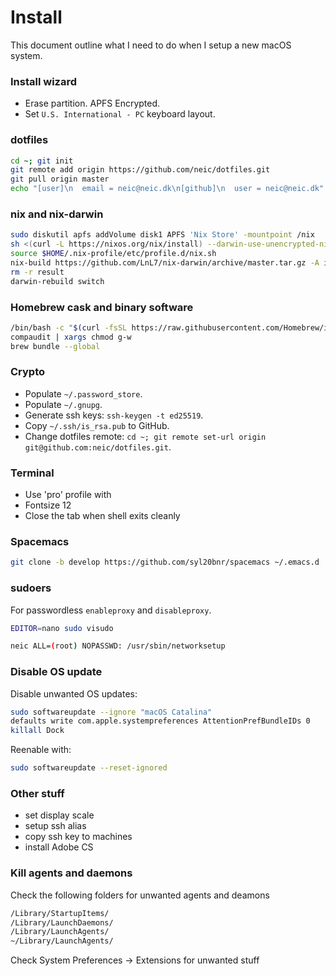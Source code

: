# Install
This document outline what I need to do when I setup a new macOS system.

### Install wizard
* Erase partition. APFS Encrypted.
* Set `U.S. International - PC` keyboard layout.


### dotfiles
```sh
cd ~; git init
git remote add origin https://github.com/neic/dotfiles.git
git pull origin master
echo "[user]\n  email = neic@neic.dk\n[github]\n  user = neic@neic.dk" > .gitconfig
```

### nix and nix-darwin
``` sh
sudo diskutil apfs addVolume disk1 APFS 'Nix Store' -mountpoint /nix
sh <(curl -L https://nixos.org/nix/install) --darwin-use-unencrypted-nix-store-volume
source $HOME/.nix-profile/etc/profile.d/nix.sh
nix-build https://github.com/LnL7/nix-darwin/archive/master.tar.gz -A installer ./result/bin/darwin-installer
rm -r result
darwin-rebuild switch
```

### Homebrew cask and binary software
```sh
/bin/bash -c "$(curl -fsSL https://raw.githubusercontent.com/Homebrew/install/master/install.sh)"
compaudit | xargs chmod g-w
brew bundle --global
```

### Crypto
* Populate `~/.password_store`.
* Populate `~/.gnupg`.
* Generate ssh keys: `ssh-keygen -t ed25519`.
* Copy `~/.ssh/is_rsa.pub` to GitHub.
* Change dotfiles remote: `cd ~; git remote set-url origin git@github.com:neic/dotfiles.git`.

### Terminal
- Use 'pro' profile with
 - Fontsize 12
 - Close the tab when shell exits cleanly

### Spacemacs
```sh
git clone -b develop https://github.com/syl20bnr/spacemacs ~/.emacs.d
```

### sudoers

For passwordless `enableproxy` and `disableproxy`.

``` sh
EDITOR=nano sudo visudo

neic ALL=(root) NOPASSWD: /usr/sbin/networksetup
```

### Disable OS update
Disable unwanted OS updates:

``` sh
sudo softwareupdate --ignore "macOS Catalina"
defaults write com.apple.systempreferences AttentionPrefBundleIDs 0
killall Dock
```

Reenable with:
``` sh
sudo softwareupdate --reset-ignored
```


### Other stuff

- set display scale
- setup ssh alias
- copy ssh key to machines
- install Adobe CS


### Kill agents and daemons
Check the following folders for unwanted agents and deamons
``` sh
/Library/StartupItems/
/Library/LaunchDaemons/
/Library/LaunchAgents/
~/Library/LaunchAgents/
```

Check System Preferences -> Extensions for unwanted stuff

<!---
Local Variables:
mode: gfm
End:
-->
